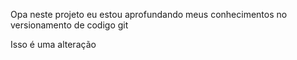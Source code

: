 Opa neste projeto eu estou aprofundando meus conhecimentos no
versionamento de codigo git


Isso é uma alteração